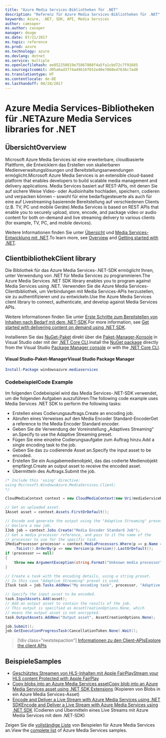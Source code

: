 ```yaml
---
title: "Azure Media Services-Bibliotheken für .NET"
description: "Referenz für Azure Media Services-Bibliotheken für .NET"
keywords: Azure, .NET, SDK, API, Media Services
author: camsoper
ms.author: casoper
manager: douge
ms.date: 07/21/2017
ms.topic: reference
ms.prod: azure
ms.technology: azure
ms.devlang: dotnet
ms.service: multiple
ms.openlocfilehash: ee852258819e75867888f4a5fa1cbd72c7f91685
ms.sourcegitcommit: d95a6ad3774a49b16f652e40e7860e47636c7ad0
ms.translationtype: HT
ms.contentlocale: de-DE
ms.lasthandoff: 08/28/2017
---
```

# <a name="azure-media-services-libraries-for-net"></a><span data-ttu-id="024c8-104">Azure Media Services-Bibliotheken für .NET</span><span class="sxs-lookup"><span data-stu-id="024c8-104">Azure Media Services libraries for .NET</span></span>

## <a name="overview"></a><span data-ttu-id="024c8-105">Übersicht</span><span class="sxs-lookup"><span data-stu-id="024c8-105">Overview</span></span>

<span data-ttu-id="024c8-106">Microsoft Azure Media Services ist eine erweiterbare, cloudbasierte Plattform, die Entwicklern das Erstellen von skalierbaren Medienverwaltungslösungen und Bereitstellungsanwendungen ermöglicht.</span><span class="sxs-lookup"><span data-stu-id="024c8-106">Microsoft Azure Media Services is an extensible cloud-based platform that enables developers to build scalable media management and delivery applications.</span></span> <span data-ttu-id="024c8-107">Media Services basiert auf REST-APIs, mit denen Sie auf sichere Weise Video- oder Audioinhalte hochladen, speichern, codieren und verpacken können – sowohl für eine bedarfsgesteuerte als auch für eine auf Livestreaming basierende Bereitstellung auf verschiedenen Clients (z.B. TV, PC und mobile Geräte).</span><span class="sxs-lookup"><span data-stu-id="024c8-107">Media Services is based on REST APIs that enable you to securely upload, store, encode, and package video or audio content for both on-demand and live streaming delivery to various clients (for example, TV, PC, and mobile devices).</span></span> 

<span data-ttu-id="024c8-108">Weitere Informationen finden Sie unter [Übersicht](/azure/media-services/media-services-overview) und [Media Services-Entwicklung mit .NET](/azure/media-services/media-services-dotnet-how-to-use).</span><span class="sxs-lookup"><span data-stu-id="024c8-108">To learn more, see [Overview](/azure/media-services/media-services-overview) and [Getting started with .NET](/azure/media-services/media-services-dotnet-how-to-use).</span></span> 

## <a name="client-library"></a><span data-ttu-id="024c8-109">Clientbibliothek</span><span class="sxs-lookup"><span data-stu-id="024c8-109">Client library</span></span>

<span data-ttu-id="024c8-110">Die Bibliothek für das Azure Media Services-.NET-SDK ermöglicht Ihnen, unter Verwendung von .NET für Media Services zu programmieren.</span><span class="sxs-lookup"><span data-stu-id="024c8-110">The Azure Media Services .NET SDK library enables you to program against Media Services using .NET.</span></span> <span data-ttu-id="024c8-111">Verwenden Sie die Azure Media Services-Clientbibliothek, um Verbindungen mit Media Services-APIs herzustellen, sie zu authentifizieren und zu entwickeln.</span><span class="sxs-lookup"><span data-stu-id="024c8-111">Use the Azure Media Services client library to connect, authenticate, and develop against Media Services APIs.</span></span>  

<span data-ttu-id="024c8-112">Weitere Informationen finden Sie unter [Erste Schritte zum Bereitstellen von Inhalten nach Bedarf mit dem .NET-SDK](/azure/media-services/media-services-dotnet-get-started).</span><span class="sxs-lookup"><span data-stu-id="024c8-112">For more information, see [Get started with delivering content on demand using .NET SDK](/azure/media-services/media-services-dotnet-get-started).</span></span>

<span data-ttu-id="024c8-113">Installieren Sie das [NuGet-Paket](https://www.nuget.org/packages/windowsazure.mediaservices) direkt über die [Paket-Manager-Konsole][PackageManager] in Visual Studio oder mit der [.NET Core CLI][DotNetCLI].</span><span class="sxs-lookup"><span data-stu-id="024c8-113">Install the [NuGet package](https://www.nuget.org/packages/windowsazure.mediaservices) directly from the Visual Studio [Package Manager console][PackageManager] or with the [.NET Core CLI][DotNetCLI].</span></span>

#### <a name="visual-studio-package-manager"></a><span data-ttu-id="024c8-114">Visual Studio-Paket-Manager</span><span class="sxs-lookup"><span data-stu-id="024c8-114">Visual Studio Package Manager</span></span>

```powershell
Install-Package windowsazure.mediaservices
```

### <a name="code-example"></a><span data-ttu-id="024c8-115">Codebeispiel</span><span class="sxs-lookup"><span data-stu-id="024c8-115">Code Example</span></span>

<span data-ttu-id="024c8-116">Im folgenden Codebeispiel wird das Media Services-.NET-SDK verwendet, um die folgenden Aufgaben auszuführen:</span><span class="sxs-lookup"><span data-stu-id="024c8-116">The following code example uses Media Services .NET SDK to perform the following tasks:</span></span>

- <span data-ttu-id="024c8-117">Erstellen eines Codierungsauftrags.</span><span class="sxs-lookup"><span data-stu-id="024c8-117">Create an encoding job.</span></span>
- <span data-ttu-id="024c8-118">Abrufen eines Verweises auf den Media Encoder Standard-Encoder</span><span class="sxs-lookup"><span data-stu-id="024c8-118">Get a reference to the Media Encoder Standard encoder.</span></span>
- <span data-ttu-id="024c8-119">Geben Sie die Verwendung der Voreinstellung „Adaptives Streaming“ an.</span><span class="sxs-lookup"><span data-stu-id="024c8-119">Specify to use the Adaptive Streaming preset.</span></span>
- <span data-ttu-id="024c8-120">Fügen Sie eine einzelne Codierungsaufgabe zum Auftrag hinzu.</span><span class="sxs-lookup"><span data-stu-id="024c8-120">Add a single encoding task to the job.</span></span>
- <span data-ttu-id="024c8-121">Geben Sie das zu codierende Asset an.</span><span class="sxs-lookup"><span data-stu-id="024c8-121">Specify the input asset to be encoded.</span></span>
- <span data-ttu-id="024c8-122">Erstellen Sie ein Ausgabemedienobjekt, das das codierte Medienobjekt empfängt.</span><span class="sxs-lookup"><span data-stu-id="024c8-122">Create an output asset to receive the encoded asset.</span></span>
- <span data-ttu-id="024c8-123">Übermitteln des Auftrags.</span><span class="sxs-lookup"><span data-stu-id="024c8-123">Submit the job.</span></span>


```csharp
/* Include this 'using' directive:
using Microsoft.WindowsAzure.MediaServices.Client;
*/

CloudMediaContext context = new CloudMediaContext(new Uri(mediaServiceRESTAPIEndpoint), tokenProvider);

// Get an uploaded asset.
IAsset asset = context.Assets.FirstOrDefault();

// Encode and generate the output using the "Adaptive Streaming" preset.
// Declare a new job.
IJob job = context.Jobs.Create("Media Encoder Standard Job");
// Get a media processor reference, and pass to it the name of the 
// processor to use for the specific task.
IMediaProcessor processor = context.MediaProcessors.Where(p => p.Name == mediaProcessorName)
    .ToList().OrderBy(p => new Version(p.Version)).LastOrDefault();
if (processor == null) 
{
    throw new ArgumentException(string.Format("Unknown media processor", mediaProcessorName));
}

// Create a task with the encoding details, using a string preset.
// In this case "Adaptive Streaming" preset is used.
ITask task = job.Tasks.AddNew("My encoding task", processor, "Adaptive Streaming", TaskOptions.None);

// Specify the input asset to be encoded.
task.InputAssets.Add(asset);
// Add an output asset to contain the results of the job. 
// This output is specified as AssetCreationOptions.None, which 
// means the output asset is not encrypted. 
task.OutputAssets.AddNew("Output asset", AssetCreationOptions.None);

job.Submit();
job.GetExecutionProgressTask(CancellationToken.None).Wait();
```

> [!div class="nextstepaction"]
> [<span data-ttu-id="024c8-124">Informationen zu den Client-APIs</span><span class="sxs-lookup"><span data-stu-id="024c8-124">Explore the client APIs</span></span>](/dotnet/api/overview/azure/mediaservices/client)

## <a name="samples"></a><span data-ttu-id="024c8-125">Beispiele</span><span class="sxs-lookup"><span data-stu-id="024c8-125">Samples</span></span>

- [<span data-ttu-id="024c8-126">Geschütztes Streamen von HLS-Inhalten mit Apple FairPlay</span><span class="sxs-lookup"><span data-stu-id="024c8-126">Stream your HLS content Protected with Apple FairPlay</span></span>](https://azure.microsoft.com/resources/samples/media-services-dotnet-dynamic-encryption-with-fairplay/)
- [<span data-ttu-id="024c8-127">Copy blobs into an Azure Media Services asset</span><span class="sxs-lookup"><span data-stu-id="024c8-127">Copy blob into an Azure Media Services asset using .NET SDK Extensions</span></span>](https://azure.microsoft.com/resources/samples/media-services-dotnet-copy-blob-into-asset/) (Kopieren von Blobs in ein Azure Media Services-Asset)
- [<span data-ttu-id="024c8-128">Encode and Deliver a Live Stream with Azure Media Services using .NET SDK</span><span class="sxs-lookup"><span data-stu-id="024c8-128">Encode and Deliver a Live Stream with Azure Media Services using .NET SDK</span></span>](https://azure.microsoft.com/resources/samples/media-services-dotnet-encode-live-stream-with-ams-clear/) (Codieren und Übermitteln eines Live Streams mit Azure Media Services mit dem .NET-SDK)

<span data-ttu-id="024c8-129">Zeigen Sie die [vollständige Liste](https://azure.microsoft.com/resources/samples/?platform=dotnet&service=media-services) von Beispielen für Azure Media Services an.</span><span class="sxs-lookup"><span data-stu-id="024c8-129">View the [complete list](https://azure.microsoft.com/resources/samples/?platform=dotnet&service=media-services) of Azure Media Services samples.</span></span>


[PackageManager]: https://docs.microsoft.com/nuget/tools/package-manager-console
[DotNetCLI]: https://docs.microsoft.com/dotnet/core/tools/dotnet-add-package
